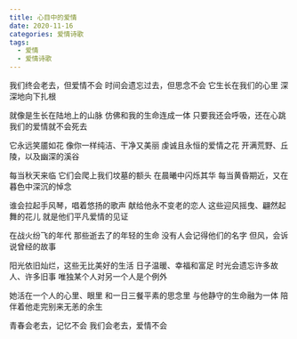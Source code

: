```yaml
---
title: 心目中的爱情
date: 2020-11-16
categories: 爱情诗歌
tags:
  - 爱情
  - 爱情诗歌
---
```


我们终会老去，但爱情不会
时间会遗忘过去，但思念不会
它生长在我们的心里
深深地向下扎根
<!--more-->
就像是生长在陆地上的山脉
仿佛和我的生命连成一体
只要我还会呼吸，还在心跳
我们的爱情就不会死去

它永远笑靥如花
像你一样纯洁、干净又美丽
虔诚且永恒的爱情之花
开满荒野、丘陵，以及幽深的溪谷

每当秋天来临
它们会爬上我们坟墓的额头
在晨曦中闪烁其华
每当黄昏期近，又在暮色中深沉的悼念

谁会拉起手风琴，唱着悠扬的歌声
献给他永不变老的恋人
这些迎风摇曳、翩然起舞的花儿
就是他们平凡爱情的见证

在战火纷飞的年代
那些逝去了的年轻的生命
没有人会记得他们的名字
但风，会诉说曾经的故事

阳光依旧灿烂，这些无比美好的生活
日子温暖、幸福和富足
时光会遗忘许多故人、许多旧事
唯独某个人对另一个人是个例外

她活在一个人的心里、眼里
和一日三餐平素的思念里
与他静守的生命融为一体
陪伴着他走完别来无恙的余生

青春会老去，记忆不会
我们会老去，爱情不会